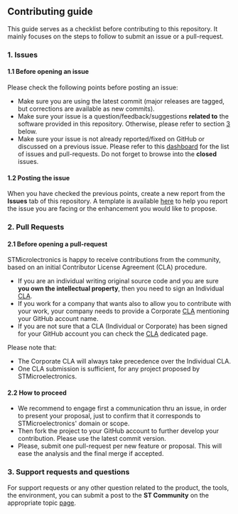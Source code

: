 ## Contributing guide

This guide serves as a checklist before contributing to this repository. It mainly focuses on the steps to follow to submit an issue or a pull-request.

### 1. Issues

#### 1.1 Before opening an issue

Please check the following points before posting an issue:
* Make sure you are using the latest commit (major releases are tagged, but corrections are available as new commits).
* Make sure your issue is a question/feedback/suggestions **related to** the software provided in this repository. Otherwise, please refer to section [3](CONTRIBUTING.md#3.-support-requests-and-questions) below.
* Make sure your issue is not already reported/fixed on GitHub or discussed on a previous issue. Please refer to this [dashboard](https://github.com/orgs/STMicroelectronics/projects/2) for the list of issues and pull-requests. Do not forget to browse into the **closed** issues.

#### 1.2 Posting the issue

When you have checked the previous points, create a new report from the **Issues** tab of this repository. A template is available [here](https://github.com/STMicroelectronics/p-nucleo-wb55-nucleo/issues/new) to help you report the issue you are facing or the enhancement you would like to propose.

### 2. Pull Requests

#### 2.1 Before opening a pull-request

STMicrolectronics is happy to receive contributions from the community, based on an initial Contributor License Agreement (CLA) procedure.

* If you are an individual writing original source code and you are sure **you own the intellectual property**, then you need to sign an Individual [CLA](https://cla.st.com).
* If you work for a company that wants also to allow you to contribute with your work, your company needs to provide a Corporate [CLA](https://cla.st.com) mentioning your GitHub account name.
* If you are not sure that a CLA (Individual or Corporate) has been signed for your GitHub account you can check the [CLA](https://cla.st.com) dedicated page.

Please note that:
* The Corporate CLA will always take precedence over the Individual CLA.
* One CLA submission is sufficient, for any project proposed by STMicroelectronics.

#### 2.2 How to proceed

* We recommend to engage first a communication thru an issue, in order to present your proposal, just to confirm that it corresponds to STMicroelectronics' domain or scope.
* Then fork the project to your GitHub account to further develop your contribution. Please use the latest commit version.
* Please, submit one pull-request per new feature or proposal. This will ease the analysis and the final merge if accepted.

### 3. Support requests and questions

For support requests or any other question related to the product, the tools, the environment, you can submit a post to the **ST Community** on the appropriate topic [page](https://community.st.com/s/topiccatalog).
